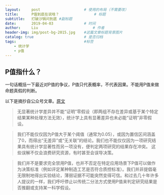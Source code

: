 ```yaml
---
layout:     post   				    # 使用的布局（不需要改）
title:      P值到底在说啥？ 				# 标题
subtitle:   打破沙锅问到底 #副标题
date:       2019-04-03 				# 时间
author:     Liu 						# 作者
header-img: img/post-bg-2015.jpg 	#这篇文章标题背景图片
catalog: true 						# 是否归档
tags:								#标签
    - 统计学
    - p值
---
```

## P值指什么？

一句话概括一下最近对P值的争议，P值只代表概率，不代表因果。不能用P值来做命题真假的判断。

以下是摘抄自公众号文章。[原文](https://mp.weixin.qq.com/s/GZVhUq5J8RxYW7PR01Lluw)

>无显著统计学差异并不能“证明”零假设（即两组不存在差异或基于某个特定结果某种处理方法无效），统计学上具有显著差异也未必能“证明”非零假设。

>我们不能仅仅因为P值大于某个阈值（通常为0.05），或因为置信区间涵盖了0，而得出“无差异”或“无关联”的结论。我们也不能仅仅因为一项研究结果具有统计学显著性而另一项没有，便判定两项研究的结果存在冲突。 这些误解不仅会浪费研究资源，有时甚至会误导决策。

>我们并不是要求完全禁用P值，也并不否定在特定应用场景下P值可以做作为决策标准（例如评定某种制造工艺是否符合质控标准）。我们并非提倡毫无限制地得出实验结论，薄弱证据不可能突然变得可信。和过去几十年许多人提议的一样，我们呼吁停止以传统二分法方式使用P值来判定研究结果是否推翻或支持某一科学假设。

